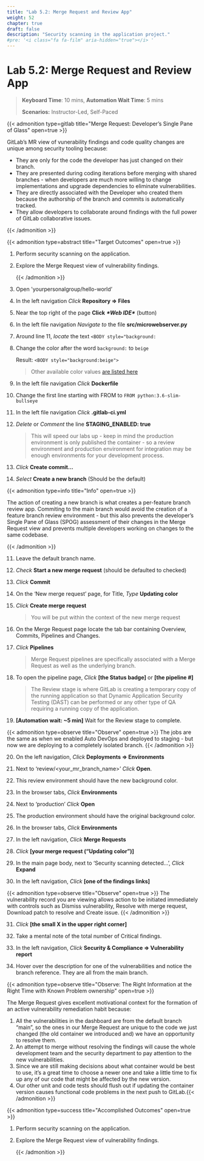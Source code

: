 ```yaml
---
title: "Lab 5.2: Merge Request and Review App"
weight: 52
chapter: true
draft: false
description: "Security scanning in the application project."
#pre: '<i class="fa fa-film" aria-hidden="true"></i> '
---
```


# Lab 5.2: Merge Request and Review App

> **Keyboard Time**: 10 mins, **Automation Wait Time**: 5 mins
>
> **Scenarios:** Instructor-Led, Self-Paced

{{< admonition type=gitlab title="Merge Request: Developer’s Single Pane of Glass" open=true >}}

GitLab’s MR view of vunerability findings and code quality changes are unique among security tooling because:

- They are only for the code the developer has just changed on their branch.
- They are presented during coding iterations before merging with shared branches - when developers are much more willing to change implementations and upgrade dependencies to eliminate vulnerabilities.
- They are directly associated with the Developer who created them because the authorship of the branch and commits is automatically tracked.
- They allow developers to collaborate around findings with the full power of GitLab collaborative issues.

{{< /admonition >}}

{{< admonition type=abstract title="Target Outcomes" open=true >}}

1. Perform security scanning on the application.

2. Explore the Merge Request view of vulnerability findings.

   {{< /admonition >}}

3. Open 'yourpersonalgroup/hello-world’

4. In the left navigation *Click* **Repository => Files**

5. Near the top right of the page **Click** ***\*Web IDE\**** (button)

6. In the left file navigation *Navigate to* the file **src/microwebserver.py**

7. Around line 11, *locate* the text `<BODY style="background:`

8. Change the color after the word `background:` to `beige`

   Result: `<BODY style="background:beige">`

   > Other available color values [are listed here](https://www.w3.org/wiki/CSS/Properties/color/keywords)

9. In the left file navigation *Click* **Dockerfile**

10. Change the first line starting with FROM to `FROM python:3.6-slim-bullseye`

11. In the left file navigation *Click* **.gitlab-ci.yml**

12. *Delete* or *Comment* the line **STAGING_ENABLED: true**

    > This will speed our labs up - keep in mind the production environment is only published the container - so a review environment and production environment for integration may be enough environments for your development process.

13. *Click* **Create commit...**

14. *Select* **Create a new branch** (Should be the default)

   {{< admonition type=info title="Info" open=true >}}

   The action of creating a new branch is what creates a per-feature branch review app. Commiting to the main branch would avoid the creation of a feature branch review environment - but this also prevents the developer’s Single Pane of Glass (SPOG) assessment of their changes in the Merge Request view and prevents multiple developers working on changes to the same codebase.

   {{< /admonition >}}

11. Leave the default branch name.

12. *Check* **Start a new merge request** (should be defaulted to checked)

13. *Click* **Commit**

14. On the ‘New merge request’ page, for Title, *Type* **Updating color**

15. *Click* **Create merge request**

    > You will be put within the context of the new merge request

16. On the Merge Request page locate the tab bar containing Overview, Commits, Pipelines and Changes.

17. *Click* **Pipelines**

    > Merge Request pipelines are specifically associated with a Merge Request as well as the underlying branch.

18. To open the pipeline page, *Click* **[the Status badge]** or **[the pipeline #]**

    > The Review stage is where GitLab is creating a temporary copy of the running application so that Dynamic Application Security Testing (DAST) can be performed or any other type of QA requiring a running copy of the application.

19. **[Automation wait: ~5 min]** Wait for the Review stage to complete.

{{< admonition type=observe title="Observe" open=true >}}
The jobs are the same as when we enabled Auto DevOps and deployed to staging - but now we are deploying to a completely isolated branch.
{{< /admonition >}}

20. On the left navigation, *Click* **Deployments => Environments**

21. Next to ‘review/<your_mr_branch_name>’ *Click* **Open**.

22. This review environment should have the new background color.

23. In the browser tabs, *Click* **Environments**

24. Next to ‘production’ *Click* **Open**

25. The production environment should have the original background color.

26. In the browser tabs, *Click* **Environments**

27. In the left navigation, *Click* **Merge Requests**

28. *Click* **[your merge request (“Updating color”)]**

29. In the main page body, next to ‘Security scanning detected…’, *Click* **Expand**

30. In the left navigation, *Click* **[one of the findings links]**

{{< admonition type=observe title="Observe" open=true >}}
The vulnerability record you are viewing allows action to be initiated immediately with controls such as Dismiss vulnerability, Resolve with merge request, Download patch to resolve and Create issue.
{{< /admonition >}}

31. *Click* **[the small X in the upper right corner]**

32. Take a mental note of the total number of Critical findings.

33. In the left navigation, *Click* **Security & Compliance => Vulnerability report**

34. Hover over the description for one of the vulnerabilities and notice the branch reference. They are all from the main branch.

{{< admonition type=observe title="Observe: The Right Information at the Right Time with Known Problem ownership" open=true >}}

The Merge Request gives excellent motivational context for the formation of an active vulnerability remediation habit because:

1. All the vulnerabilities in the dashboard are from the default branch “main”, so the ones in our Merge Request are unique to the code we just changed (the old container we introduced and) we have an opportunity to resolve them. 
2. An attempt to merge without resolving the findings will cause the whole development team and the security department to pay attention to the new vulnerabilities.
3. Since we are still making decisions about what container would be best to use, it’s a great time to choose a newer one and take a little time to fix up any of our code that might be affected by the new version.
4. Our other unit and code tests should flush out if updating the container version causes functional code problems in the next push to GitLab.{{< /admonition >}}

{{< admonition type=success title="Accomplished Outcomes" open=true >}}

1. Perform security scanning on the application.

2. Explore the Merge Request view of vulnerability findings.

   {{< /admonition >}}